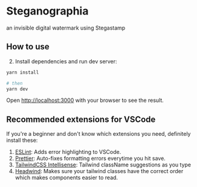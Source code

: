 # Steganographia

an invisible digital watermark using Stegastamp

## How to use

2. Install dependencies and run dev server:

```bash
yarn install

# then
yarn dev
```

Open [http://localhost:3000](http://localhost:3000) with your browser to see the result.

## Recommended extensions for VSCode

If you're a beginner and don't know which extensions you need, definitely install these:

1. [ESLint](https://marketplace.visualstudio.com/items?itemName=dbaeumer.vscode-eslint): Adds error highlighting to VSCode.
2. [Prettier](https://marketplace.visualstudio.com/items?itemName=esbenp.prettier-vscode): Auto-fixes formatting errors everytime you hit save.
3. [TailwindCSS Intellisense](https://marketplace.visualstudio.com/items?itemName=bradlc.vscode-tailwindcss): Tailwind className suggestions as you type
4. [Headwind](https://marketplace.visualstudio.com/items?itemName=heybourn.headwind): Makes sure your tailwind classes have the correct order which makes components easier to read.
